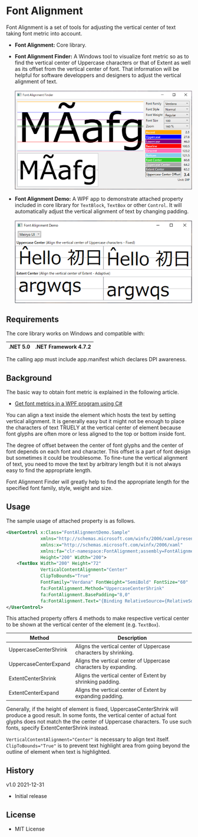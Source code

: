 ﻿# Font Alignment

Font Alignment is a set of tools for adjusting the vertical center of text taking font metric into account.

- __Font Alignment:__ Core library.

- __Font Alignment Finder:__ A Windows tool to visualize font metric so as to find the vertical center of Uppercase characters or that of Extent as well as its offset from the vertical center of font. That information will be helpful for software developpers and designers to adjust the vertical alignment of text.<br /><br />
![Font Alignment Finder](Images/FontAlignmentFinder.png)

- __Font Alignment Demo:__ A WPF app to demonstrate attached property included in core library for `TextBlock`, `TextBox` or other `Control`. It will automatically adjust the vertical alignment of text by changing padding.<br /><br />
![Font Alignment Demo](Images/FontAlignmentDemo.png)

## Requirements

The core library works on Windows and compatible with:

.NET 5.0|.NET Framework 4.7.2
-|-

The calling app must include app.manifest which declares DPI awareness.

## Background

The basic way to obtain font metric is explained in the following article.

 - [Get font metrics in a WPF program using C#](http://csharphelper.com/blog/2015/05/get-font-metrics-in-a-wpf-program-using-c/)

 You can align a text inside the element which hosts the text by setting vertical alignment. It is generally easy but it might not be enough to place the characters of text TRUELY at the vertical center of element because  font glyphs are often more or less aligned to the top or bottom inside font.
 
 The degree of offset between the center of font glyphs and the center of font depends on each font and character. This offset is a part of font design but sometimes it could be troublesome. To fine-tune the vertical alignment of text, you need to move the text by arbitrary length but it is not always easy to find the appropriate length.

Font Alignment Finder will greatly help to find the appropriate length for the specified font family, style, weight and size.

## Usage

The sample usage of attached property is as follows.

```xml
<UserControl x:Class="FontAlignmentDemo.Sample"
             xmlns="http://schemas.microsoft.com/winfx/2006/xaml/presentation"
             xmlns:x="http://schemas.microsoft.com/winfx/2006/xaml"
             xmlns:fa="clr-namespace:FontAlignment;assembly=FontAlignment"
             Height="200" Width="200">
    <TextBox Width="200" Height="72"
             VerticalContentAlignment="Center"
             ClipToBounds="True"
             FontFamily="Verdana" FontWeight="SemiBold" FontSize="60"
             fa:FontAlignment.Method="UppercaseCenterShrink"
             fa:FontAlignment.BasePadding="8,0"
             fa:FontAlignment.Text="{Binding RelativeSource={RelativeSource Self}, Path=Text}"/>
</UserControl>
```

This attached property offers 4 methods to make respective vertical center to be shown at the vertical center of the element (e.g. `TextBox`).

| Method                | Description                                                      |
|-----------------------|------------------------------------------------------------------|
| UppercaseCenterShrink | Aligns the vertical center of Uppercase characters by shrinking. |
| UppercaseCenterExpand | Aligns the vertical center of Uppercase characters by expanding. |
| ExtentCenterShrink    | Aligns the vertical center of Extent by shrinking padding.       |
| ExtentCenterExpand    | Aligns the vertical center of Extent by expanding padding.       |

Generally, if the height of element is fixed, UppercaseCenterShrink will produce a good result. In some fonts, the vertical center of actual font glyphs does not match the the center of Uppercase characters. To use such fonts, specify ExtentCenterShrink instead.

`VerticalContentAlignment="Center"` is necessary to align text itself. `ClipToBounds="True"` is to prevent text highlight area from going beyond the outline of element when text is highlighted.

## History

v1.0 2021-12-31

 - Initial release

## License

 - MIT License
